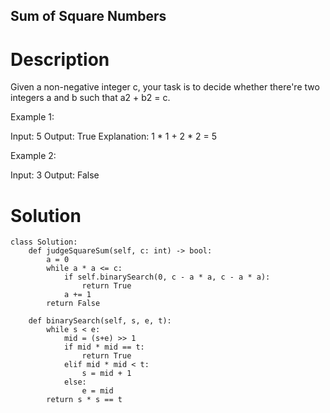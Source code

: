 Sum of Square Numbers
---

# Description
Given a non-negative integer c, your task is to decide whether there're two integers a and b such that a2 + b2 = c.

Example 1:

Input: 5
Output: True
Explanation: 1 * 1 + 2 * 2 = 5
 

Example 2:

Input: 3
Output: False

# Solution
```python3
class Solution:
    def judgeSquareSum(self, c: int) -> bool:
        a = 0
        while a * a <= c:
            if self.binarySearch(0, c - a * a, c - a * a):
                return True
            a += 1
        return False
    
    def binarySearch(self, s, e, t):
        while s < e:
            mid = (s+e) >> 1
            if mid * mid == t:
                return True
            elif mid * mid < t:
                s = mid + 1
            else:
                e = mid
        return s * s == t
```
